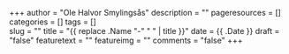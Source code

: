 +++
author = "Ole Halvor Smylingsås"
description = ""
pageresources = []
categories = []
tags = []     
slug = ""
title = "{{ replace .Name "-" " " | title }}"
date = {{ .Date }}
draft = "false"
featuretext = ""
featureimg = ""
comments = "false"
+++